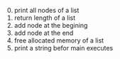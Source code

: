 0. print all nodes of a list
1. return length of a list
2. add node at the begining
3. add node at the end
4. free allocated memory of a list
5. print a string befor main executes
